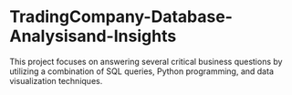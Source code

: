 # TradingCompany-Database-Analysisand-Insights
This project focuses on answering several critical business questions by utilizing a combination of SQL queries, Python programming, and data visualization techniques.
